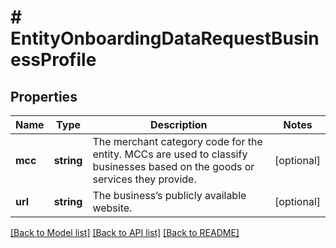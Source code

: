 # # EntityOnboardingDataRequestBusinessProfile

## Properties

Name | Type | Description | Notes
------------ | ------------- | ------------- | -------------
**mcc** | **string** | The merchant category code for the entity. MCCs are used to classify businesses based on the goods or services they provide. | [optional]
**url** | **string** | The business’s publicly available website. | [optional]

[[Back to Model list]](../../README.md#models) [[Back to API list]](../../README.md#endpoints) [[Back to README]](../../README.md)
